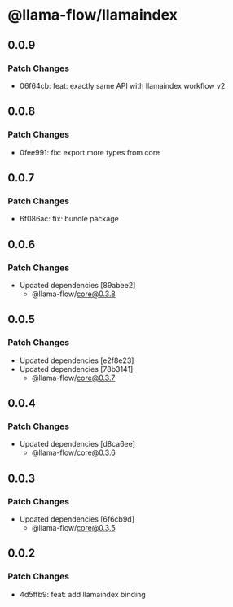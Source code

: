 # @llama-flow/llamaindex

## 0.0.9

### Patch Changes

- 06f64cb: feat: exactly same API with llamaindex workflow v2

## 0.0.8

### Patch Changes

- 0fee991: fix: export more types from core

## 0.0.7

### Patch Changes

- 6f086ac: fix: bundle package

## 0.0.6

### Patch Changes

- Updated dependencies [89abee2]
  - @llama-flow/core@0.3.8

## 0.0.5

### Patch Changes

- Updated dependencies [e2f8e23]
- Updated dependencies [78b3141]
  - @llama-flow/core@0.3.7

## 0.0.4

### Patch Changes

- Updated dependencies [d8ca6ee]
  - @llama-flow/core@0.3.6

## 0.0.3

### Patch Changes

- Updated dependencies [6f6cb9d]
  - @llama-flow/core@0.3.5

## 0.0.2

### Patch Changes

- 4d5ffb9: feat: add llamaindex binding
